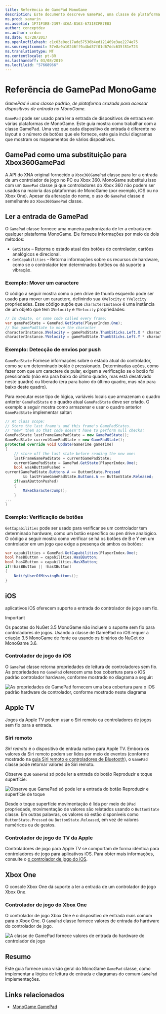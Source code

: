 ```yaml
---
title: Referência de GamePad MonoGame
description: Este documento descreve GamePad, uma classe de plataforma cruzada para acessar dispositivos de entrada no MonoGame. Ele discute como ler dados provenientes do gamepad e fornece exemplos de código.
ms.prod: xamarin
ms.assetid: 1F71F3E8-2397-4C6A-8163-6731ECFB7E03
author: conceptdev
ms.author: crdun
ms.date: 03/28/2017
ms.openlocfilehash: c1c03e0ec17ade57536b4ed121469e3ae2274e75
ms.sourcegitcommit: 57e8a0a10246ff9a4bd37f01d67ddc635f81e723
ms.translationtype: MT
ms.contentlocale: pt-BR
ms.lasthandoff: 03/08/2019
ms.locfileid: "57668966"
---
```

# <a name="monogame-gamepad-reference"></a>Referência de GamePad MonoGame

_GamePad é uma classe padrão, de plataforma cruzada para acessar dispositivos de entrada no MonoGame._

`GamePad` pode ser usado para ler a entrada de dispositivos de entrada em várias plataformas de MonoGame. Este guia mostra como trabalhar com a classe GamePad. Uma vez que cada dispositivo de entrada é diferente no layout e o número de botões que ele fornece, este guia inclui diagramas que mostram os mapeamentos de vários dispositivos.

## <a name="gamepad-as-a-replacement-for-xbox360gamepad"></a>GamePad como uma substituição para Xbox360GamePad

A API do XNA original fornecido a `Xbox360GamePad` classe para ler a entrada de um controlador de jogo no PC ou Xbox 360. MonoGame substituiu isso com um `GamePad` classe já que controladores do Xbox 360 não podem ser usados na maioria das plataformas de MonoGame (por exemplo, iOS ou no Xbox One). Apesar da alteração do nome, o uso do `GamePad` classe é semelhante ao `Xbox360GamePad` classe.

## <a name="reading-input-from-gamepad"></a>Ler a entrada de GamePad

O `GamePad` classe fornece uma maneira padronizada de ler a entrada em qualquer plataforma MonoGame. Ele fornece informações por meio de dois métodos:

- `GetState` – Retorna o estado atual dos botões do controlador, cartões analógicos e direcional.
- `GetCapabilities` – Retorna informações sobre os recursos de hardware, como se o controlador tem determinados botões ou dá suporte a vibração.

### <a name="example-moving-a-character"></a>Exemplo: Mover um caractere

O código a seguir mostra como o pen drive de thumb esquerdo pode ser usado para mover um caractere, definindo sua `XVelocity` e `YVelocity` propriedades. Esse código supõe que `characterInstance` é uma instância de um objeto que tem `XVelocity` e `YVelocity` propriedades:

```csharp
// In Update, or some code called every frame:
var gamePadState = GamePad.GetState(PlayerIndex.One);
// Use gamePadState to move the character
characterInstance.XVelocity = gamePadState.ThumbSticks.Left.X * characterInstance.MaxSpeed;
characterInstance.YVelocity = gamePadState.ThumbSticks.Left.Y * characterInstance.MaxSpeed;
```

### <a name="example-detecting-pushes"></a>Exemplo: Detecção de envios por push

`GamePadState` Fornece informações sobre o estado atual do controlador, como se um determinado botão é pressionado. Determinadas ações, como fazer com que um caractere de pular, exigem a verificação se o botão foi pressionado (não era para baixo do último quadro, mas está desativado neste quadro) ou liberado (era para baixo do último quadro, mas não para baixo deste quadro).

Para executar esse tipo de lógica, variáveis locais que armazenam o quadro anterior `GamePadState` e o quadro atual `GamePadState` deve ser criado. O exemplo a seguir mostra como armazenar e usar o quadro anterior `GamePadState` implementar saltar:

```csharp
// At class scope:
// Store the last frame's and this frame's GamePadStates.
// "new" them so that code doesn't have to perform null checks:
GamePadState lastFrameGamePadState = new GamePadState();
GamePadState currentGamePadState = new GamePadState();
protected override void Update(GameTime gameTime)
{
    // store off the last state before reading the new one:
    lastFrameGamePadState = currentGamePadState;
    currentGamePadState = GamePad.GetState(PlayerIndex.One);
    bool wasAButtonPushed =
currentGamePadState.Buttons.A == ButtonState.Pressed
        && lastFrameGamePadState.Buttons.A == ButtonState.Released;
    if(wasAButtonPushed)
    {
        MakeCharacterJump();
    }
...
}
```

### <a name="example-checking-for-buttons"></a>Exemplo: Verificação de botões

`GetCapabilities` pode ser usado para verificar se um controlador tem determinado hardware, como um botão específico ou pen drive analógico. O código a seguir mostra como verificar se há os botões de B e Y em um controlador em um jogo que exige a presença de ambos os botões:

```csharp
var capabilities = GamePad.GetCapabilities(PlayerIndex.One);
bool hasBButton = capabilities.HasBButton;
bool hasXButton = capabilities.HasXButton;
if(!hasBButton || !hasXButton)
{
    NotifyUserOfMissingButtons();
}
```

## <a name="ios"></a>iOS

aplicativos iOS oferecem suporte a entrada do controlador de jogo sem fio.

> [!IMPORTANT]
> Os pacotes do NuGet 3.5 MonoGame não incluem o suporte sem fio para controladores de jogos. Usando a classe de GamePad no iOS requer a criação 3.5 MonoGame de fonte ou usando os binários do NuGet do MonoGame 3.6.

### <a name="ios-game-controller"></a>Controlador de jogo do iOS

O `GamePad` classe retorna propriedades de leitura de controladores sem fio. As propriedades no `GamePad` oferecem uma boa cobertura para o iOS padrão controlador hardware, conforme mostrado no diagrama a seguir:

![](input-images/image1.png "As propriedades de GamePad fornecem uma boa cobertura para o iOS padrão hardware de controlador, conforme mostrado neste diagrama")

## <a name="apple-tv"></a>Apple TV

Jogos da Apple TV podem usar o Siri remoto ou controladores de jogos sem fio para a entrada.

### <a name="siri-remote"></a>Siri remoto

*Siri remoto* é o dispositivo de entrada nativo para Apple TV. Embora os valores da Siri remoto podem ser lidos por meio de eventos (conforme mostrado na [guia Siri remoto e controladores de Bluetooth](~/ios/tvos/platform/remote-bluetooth.md)), o `GamePad` classe pode retornar valores de Siri remoto.

Observe que `GamePad` só pode ler a entrada do botão Reproduzir e toque superfície:

![](input-images/image2.png "Observe que GamePad só pode ler a entrada do botão Reproduzir e superfície de toque")

Desde o toque superfície movimentação é lida por meio de `DPad` propriedade, movimentação de valores são relatados usando o `ButtonState` classe. Em outras palavras, os valores só estão disponíveis como `ButtonState.Pressed` ou `ButtonState.Released`, em vez de valores numéricos ou de gestos.

### <a name="apple-tv-game-controller"></a>Controlador de jogo de TV da Apple

Controladores de jogo para Apple TV se comportam de forma idêntica para controladores de jogo para aplicativos iOS. Para obter mais informações, consulte o [o controlador de jogo do iOS](#iOS-game-controller). 

## <a name="xbox-one"></a>Xbox One

O console Xbox One dá suporte a ler a entrada de um controlador de jogo Xbox One.

### <a name="xbox-one-game-controller"></a>Controlador de jogo do Xbox One

O controlador de jogo Xbox One é o dispositivo de entrada mais comum para o Xbox One. O `GamePad` classe fornece valores de entrada do hardware do controlador de jogo.

![](input-images/image3.png "A classe de GamePad fornece valores de entrada do hardware do controlador de jogo")

## <a name="summary"></a>Resumo

Este guia fornece uma visão geral do MonoGame `GamePad` classe, como implementar a lógica de leitura de entrada e diagramas do comum `GamePad` implementações.

## <a name="related-links"></a>Links relacionados

- [MonoGame GamePad](http://www.monogame.net/documentation/?page=T_Microsoft_Xna_Framework_Input_GamePad)
